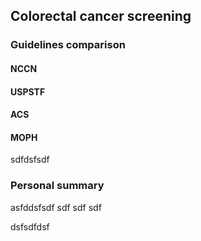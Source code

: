 ## Colorectal cancer screening
### Guidelines comparison
#### NCCN
#### USPSTF
#### ACS
#### MOPH


sdfdsfsdf
### Personal summary
asfddsfsdf
sdf
sdf
sdf

dsfsdfdsf
